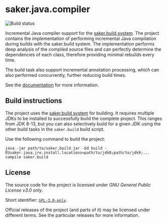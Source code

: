 # saker.java.compiler

![Build status](https://img.shields.io/azure-devops/build/sakerbuild/f1251dbc-3ee1-4e43-a095-0231770283de/14/master)

Incremental Java compiler support for the [saker.build system](https://saker.build). The project contains the implementation of performing incremental Java compilation during builds with the saker.build system. The implementation performs deep analysis of the compiled source files and can perfectly determine the dependencies of each class, therefore providing minimal rebuilds every time.

The build task also support incremental annotation processing, which can also performed concurrently, further reducing build times.

See the [documentation](https://saker.build/saker.java.compiler/doc/) for more information.

## Build instructions

The project uses the [saker.build system](https://saker.build) for building. It requires multiple JDKs to be installed to successfully build the complete project. This ranges from JDK 8-13, but you can also selectively build for a given JDK using the other build tasks in the `saker.build` build script.

Use the following command to build the project:

```
java -jar path/to/saker.build.jar -bd build -EUsaker.java.jre.install.locations=path/to/jdk8;path/to/jdk9;... compile saker.build
```

## License

The source code for the project is licensed under *GNU General Public License v3.0 only*.

Short identifier: [`GPL-3.0-only`](https://spdx.org/licenses/GPL-3.0-only.html).

Official releases of the project (and parts of it) may be licensed under different terms. See the particular releases for more information.
